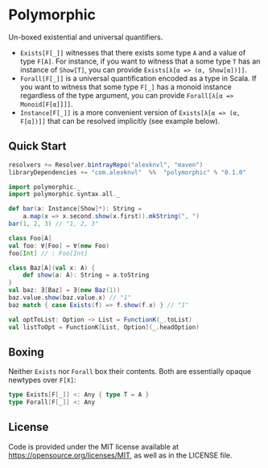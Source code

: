 # Polymorphic
Un-boxed existential and universal quantifiers.

 * `Exists[F[_]]` witnesses that there exists some type `A` and a value of
   type `F[A]`. For instance, if you want to witness that a some type
   `T` has an instance of `Show[T]`, you can provide
   `Exists[λ[α => (α, Show[α])]]`.
 * `Forall[F[_]]` is a universal quantification encoded as a type in Scala.
   If you want to witness that some type `F[_]` has a monoid instance
   regardless of the type argument, you can provide
   `Forall[λ[α => Monoid[F[α]]]]`.
  * `Instance[F[_]]` is a more convenient version of `Exists[λ[α => (α, F[α])]]` 
   that can be resolved implicitly (see example below).

## Quick Start
```scala
resolvers += Resolver.bintrayRepo("alexknvl", "maven")
libraryDependencies += "com.alexknvl"  %%  "polymorphic" % "0.1.0"
```

```scala
import polymorphic._
import polymorphic.syntax.all._

def bar(a: Instance[Show]*): String =
    a.map(x => x.second.show(x.first)).mkString(", ")
bar(1, 2, 3) // "1, 2, 3"

class Foo[A]
val foo: ∀[Foo] = ∀(new Foo)
foo[Int] // : Foo[Int]

class Baz[A](val x: A) {
    def show(a: A): String = a.toString
}
val baz: ∃[Baz] = ∃(new Baz(1))
baz.value.show(baz.value.x) // "1"
baz match { case Exists(f) => f.show(f.x) } // "1"

val optToList: Option ~> List = FunctionK(_.toList)
val listToOpt = FunctionK[List, Option](_.headOption)
```

## Boxing
Neither `Exists` nor `Forall` box their contents. Both are essentially opaque 
newtypes over `F[X]`:
```scala
type Exists[F[_]] <: Any { type T = A }
type Forall[F[_]] <: Any
```

## License
Code is provided under the MIT license available at https://opensource.org/licenses/MIT,
as well as in the LICENSE file.
